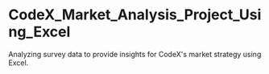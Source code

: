 # CodeX_Market_Analysis_Project_Using_Excel
 Analyzing survey data to provide insights for CodeX's market strategy using Excel.
